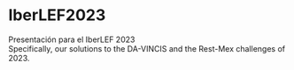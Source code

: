 # IberLEF2023  

Presentación para el IberLEF 2023  
Specifically, our solutions to the DA-VINCIS and the Rest-Mex challenges of 2023. 
